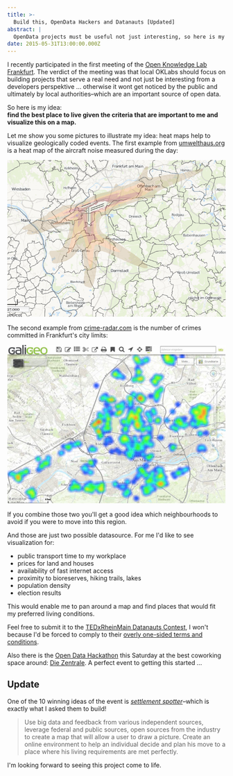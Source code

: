 ```yaml
---
title: >-
  Build this, OpenData Hackers and Datanauts [Updated]
abstract: |
  OpenData projects must be useful not just interesting, so here is my idea
date: 2015-05-31T13:00:00.000Z
---
```


I recently participated in the first meeting of the
[Open Knowledge Lab Frankfurt](http://usergroups.rheinmainrocks.de/~oklabffm).
The verdict of the meeting was that local OKLabs should focus on building
projects that serve a real need and not just be interesting from a developers
perspektive … otherwise it wont get noticed by the public and ultimately by
local authorities–which are an important source of open data.

So here is my idea:  
**find the best place to live given the criteria that are important to me and
visualize this on a map.**

Let me show you some pictures to illustrate my idea: heat maps help to visualize
geologically coded events. The first example from
[umwelthaus.org](http://cadenza.umwelthaus.org/pages/map/default/index.xhtml) is
a heat map of the aircraft noise measured during the day:

![Airport Frankfurt Noise Heatmap](../media/build-this-opendata-hackers-and-datanauts/heatmap-airport.png)

The second example from [crime-radar.com](http://www.crime-radar.com/) is the
number of crimes committed in Frankfurt's city limits:

![Crime Heat Map of RheinMain](../media/build-this-opendata-hackers-and-datanauts/karte_cr_delikte_als_dichtekarte.jpg)

If you combine those two you'll get a good idea which neighbourhoods to avoid if
you were to move into this region.

And those are just two possible datasource. For me I'd like to see visualization
for:

- public transport time to my workplace
- prices for land and houses
- availability of fast internet access
- proximity to bioreserves, hiking trails, lakes
- population density
- election results

This would enable me to pan around a map and find places that would fit my
preferred living conditions.

Feel free to submit it to the
[TEDxRheinMain Datanauts Contest](http://datanauts.tedxrheinmain.de/), I won't
because I'd be forced to comply to their
[overly one-sided terms and conditions](https://gist.github.com/coderbyheart/344fbd403cfb536d530f).

Also there is the
[Open Data Hackathon](http://www.meetup.com/OKLabFfm/events/219670248/) this
Saturday at the best coworking space around:
[Die Zentrale](http://die-zentrale-ffm.de/). A perfect event to getting this
started …

## **Update**

One of the 10 winning ideas of the event is
[_settlement spotter_](http://datanauts.tedxrheinmain.de/contest-submissions/settlement-spotter/)–which
is exactly what I asked them to build!

> Use big data and feedback from various independent sources, leverage federal
> and public sources, open sources from the industry to create a map that will
> allow a user to draw a picture. Create an online environment to help an
> individual decide and plan his move to a place where his living requirements
> are met perfectly.

I'm looking forward to seeing this project come to life.

